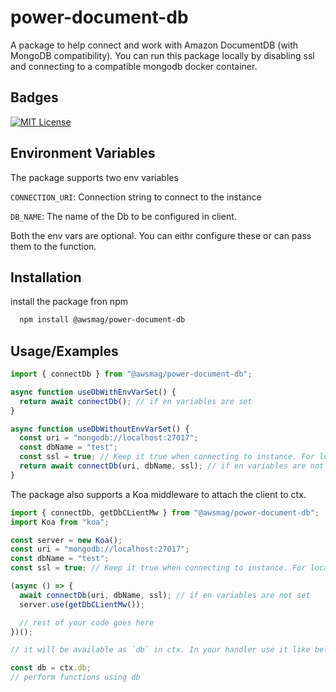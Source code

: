 # power-document-db

A package to help connect and work with Amazon DocumentDB (with MongoDB compatibility). You can run this package locally by disabling ssl and connecting to a compatible mongodb docker container.

## Badges

[![MIT License](https://img.shields.io/badge/License-MIT-green.svg)](https://choosealicense.com/licenses/mit/)

## Environment Variables

The package supports two env variables

`CONNECTION_URI`: Connection string to connect to the instance

`DB_NAME`: The name of the Db to be configured in client.

Both the env vars are optional. You can eithr configure these or can pass them to the function.

## Installation

install the package fron npm

```bash
  npm install @awsmag/power-document-db
```

## Usage/Examples

```javascript
import { connectDb } from "@awsmag/power-document-db";

async function useDbWithEnvVarSet() {
  return await connectDb(); // if en variables are set
}

async function useDbWithoutEnvVarSet() {
  const uri = "mongodb://localhost:27017";
  const dbName = "test";
  const ssl = true; // Keep it true when connecting to instance. For local testing and docker container keep it false
  return await connectDb(uri, dbName, ssl); // if en variables are not set
}
```

The package also supports a Koa middleware to attach the client to ctx.

```javascript
import { connectDb, getDbCLientMw } from "@awsmag/power-document-db";
import Koa from "koa";

const server = new Koa();
const uri = "mongodb://localhost:27017";
const dbName = "test";
const ssl = true; // Keep it true when connecting to instance. For local testing and docker container keep it false

(async () => {
  await connectDb(uri, dbName, ssl); // if en variables are not set
  server.use(getDbCLientMw());

  // rest of your code goes here
})();

// it will be available as `db` in ctx. In your handler use it like below.

const db = ctx.db;
// perform functions using db
```
